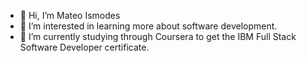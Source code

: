 - 👋 Hi, I’m Mateo Ismodes
- 👀 I’m interested in learning more about software development.
- 🌱 I’m currently studying through Coursera to get the IBM Full Stack Software Developer certificate.

<!---
matismodes/matismodes is a ✨ special ✨ repository because its `README.md` (this file) appears on your GitHub profile.
You can click the Preview link to take a look at your changes.
--->
